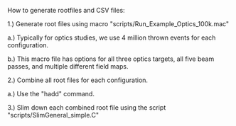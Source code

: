 How to generate rootfiles and CSV files:

1.) Generate root files using macro "scripts/Run_Example_Optics_100k.mac"

  a.) Typically for optics studies, we use 4 million thrown events for each configuration.
  
  b.) This macro file has options for all three optics targets, all five beam passes, and multiple different field maps.

2.) Combine all root files for each configuration.

  a.) Use the "hadd" command.
  
3.) Slim down each combined root file using the script "scripts/SlimGeneral_simple.C"

